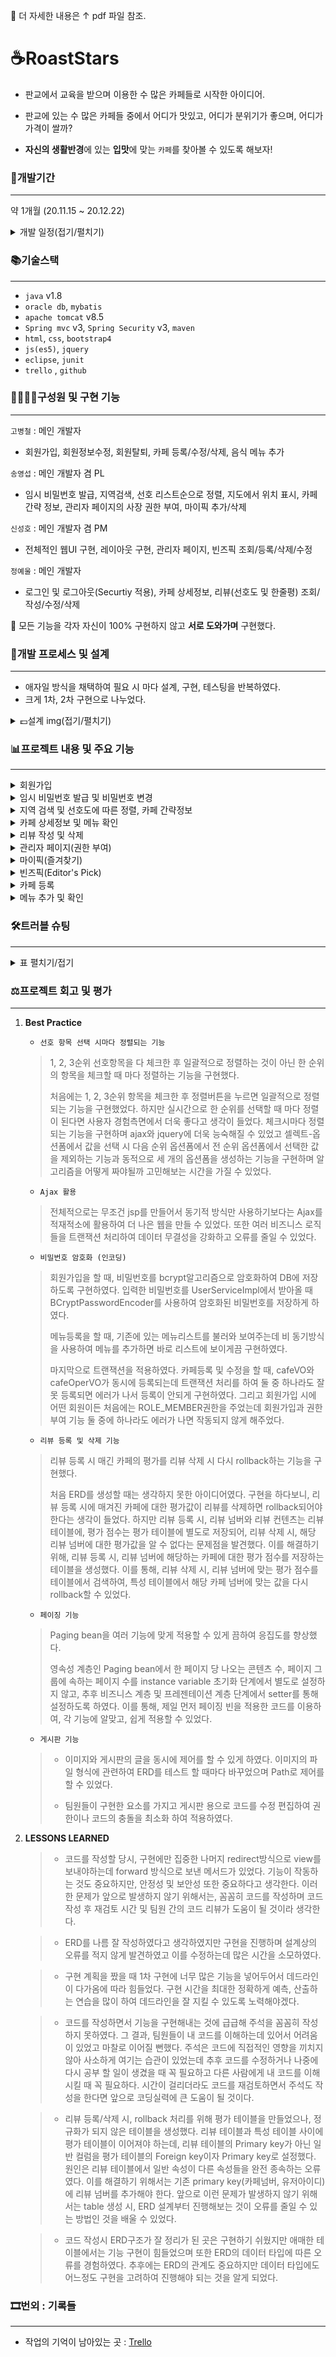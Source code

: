 🍳 더 자세한 내용은 ↑ pdf 파일 참조.





# ☕RoastStars

- 판교에서 교육을 받으며 이용한 수 많은 카페들로 시작한 아이디어.

- 판교에 있는 수 많은 카페들 중에서 어디가 맛있고, 어디가 분위기가 좋으며, 어디가 가격이 쌀까?
- **자신의 생활반경**에 있는 **입맛**에 맞는 `카페`를 찾아볼 수 있도록 해보자!





### 📆개발기간

---

약 1개월 (20.11.15 ~ 20.12.22)

<details>
<summary>개발 일정(접기/펼치기)</summary>
<div markdown="1">

- 초기 개발 일정 계획
![초기 개발 일정 계획](https://user-images.githubusercontent.com/68089565/108833785-aa152980-7610-11eb-9b8f-607865fdd9a3.png)

- 최종 개발 일정
![최종 개발 일정](https://user-images.githubusercontent.com/68089565/108833790-abdeed00-7610-11eb-8b4f-4150839d3b0d.png)

</div>
</details>





### 📚기술스택

----

- `java` v1.8 
-  `oracle db`, `mybatis`
-  `apache tomcat` v8.5
- `Spring mvc` v3, `Spring Security` v3, `maven`
- `html`, `css`, `bootstrap4`
-  `js(es5)`, `jquery`
- `eclipse`, `junit`
- `trello` , `github`





### 👨‍👩‍👦‍👦구성원 및 구현 기능

---

`고병철` : 메인 개발자

- 회원가입, 회원정보수정, 회원탈퇴, 카페 등록/수정/삭제, 음식 메뉴 추가

`송영섭` : 메인 개발자 겸 PL

- 임시 비밀번호 발급, 지역검색, 선호 리스트순으로 정렬, 지도에서 위치 표시, 카페 간략 정보, 관리자 페이지의 사장 권한 부여, 마이픽 추가/삭제

`신성호` : 메인 개발자 겸 PM

- 전체적인 웹UI 구현, 레이아웃 구현, 관리자 페이지, 빈즈픽 조회/등록/삭제/수정

`정예울` : 메인 개발자

- 로그인 및 로그아웃(Securtiy 적용), 카페 상세정보, 리뷰(선호도 및 한줄평) 조회/작성/수정/삭제



🎃 모든 기능을 각자 자신이 100% 구현하지 않고 **서로 도와가며** 구현했다.





### 📐개발 프로세스 및 설계

---

- 애자일 방식을 채택하여 필요 시 마다 설계, 구현, 테스팅을 반복하였다.
- 크게 1차, 2차 구현으로 나누었다.

<details>
<summary>💷설계 img(접기/펼치기)</summary>
<div markdown="1">

<details>
<summary>💶Usecase Diagram</summary>
<div markdown="1">

- 토의
> ![유즈케이스_1차](https://user-images.githubusercontent.com/68089565/108833872-c1ecad80-7610-11eb-9e11-c23ca772c3c7.jpg)

- 초기 UseCase Diagram
> 비회원
> ![1차_UserCaseDiagram_포폴용_비회원](https://user-images.githubusercontent.com/68089565/108833886-c4e79e00-7610-11eb-86a2-5d128085213d.jpg)

> 고객
> ![1차_UserCaseDiagram_포폴용_고객](https://user-images.githubusercontent.com/68089565/108833882-c3b67100-7610-11eb-9946-9bf60ea5eaee.jpg)

> 사장
> ![1차_UserCaseDiagram_포폴용_사장](https://user-images.githubusercontent.com/68089565/108833867-c1541700-7610-11eb-9dd6-2a993313ee6f.jpg)

> 관리자
> ![1차_UserCaseDiagram_포폴용_관리자](https://user-images.githubusercontent.com/68089565/108833884-c44f0780-7610-11eb-8f76-7ce4a28cfb1a.jpg)

- 최종 UseCase Diagram
> 비회원
> ![최종_UsecaseDiagram_비회원](https://user-images.githubusercontent.com/68089565/108833879-c31dda80-7610-11eb-8d65-79b594548d20.jpg)

> 고객
> ![최종_UsecaseDiagram_고객](https://user-images.githubusercontent.com/68089565/108833874-c2854400-7610-11eb-83b1-ef94ab095696.jpg)

> 사장
> ![최종_UsecaseDiagram_사장](https://user-images.githubusercontent.com/68089565/108833880-c3b67100-7610-11eb-9853-639f2a78ab0c.jpg)

> 관리자
> ![최종_UsecaseDiagram_관리자](https://user-images.githubusercontent.com/68089565/108833877-c31dda80-7610-11eb-88d1-031e9f3eec78.jpg)

</div>
</details>

<details>
<summary>💶ERD</summary>
<div markdown="1">

- 토의
> ![ERD_1차](https://user-images.githubusercontent.com/68089565/108834278-5820d380-7611-11eb-9b61-b8b6f0aa516d.jpg)

- 초기 논리 ERD
> ![1차_논리ERD](https://user-images.githubusercontent.com/68089565/108834290-5b1bc400-7611-11eb-809c-55583ea759af.jpeg)

- 초기 물리 ERD
> ![1차_물리ERD](https://user-images.githubusercontent.com/68089565/108834291-5bb45a80-7611-11eb-97d6-509a8f7646bf.jpeg)

- 최종 논리 ERD
> ![최종_논리ERD](https://user-images.githubusercontent.com/68089565/108834285-5a832d80-7611-11eb-9296-2d356dda3e40.jpeg)

- 최종 물리
> ![최종_물리ERD](https://user-images.githubusercontent.com/68089565/108834286-5a832d80-7611-11eb-9c57-b07142fde5cf.jpeg)

</div>
</details>

<details>
<summary>💶Class Diagram</summary>
<div markdown="1">

- 토의
> ![CD1](https://user-images.githubusercontent.com/68089565/108834449-8a323580-7611-11eb-9e12-31cec132157f.jpg)
> ![CD2](https://user-images.githubusercontent.com/68089565/108834454-8bfbf900-7611-11eb-9d01-5df6434f6c0a.jpg)

- 초기 Class Diagram
> ![1차 ClassDiagram](https://user-images.githubusercontent.com/68089565/108834509-9d450580-7611-11eb-85fc-a73695455f32.jpg)

- 최종 Class Diagram
> ![ClassDiagram](https://user-images.githubusercontent.com/68089565/108834515-9e763280-7611-11eb-9f6c-14f25e5e991e.jpg)

</div>
</details>

<details>
<summary>💶File List</summary>
<div markdown="1">

- 토의
> ![FileList](https://user-images.githubusercontent.com/68089565/108834545-a8983100-7611-11eb-8422-ea52c4a0dbef.jpg)

- 최종 File List
> ![최종 파일리스트1](https://user-images.githubusercontent.com/68089565/108834548-a9c95e00-7611-11eb-99a2-67753242793f.png)
> ![최종 파일리스트2](https://user-images.githubusercontent.com/68089565/108834551-aa61f480-7611-11eb-9aa0-6cf344f054e3.png)

</div>
</details>

<details>
<summary>💶레이아웃 및 UI 설계</summary>
<div markdown="1">

- UI 설계
> ![UI 설계](https://user-images.githubusercontent.com/68089565/108837430-96b88d00-7615-11eb-90a7-62a331517d78.jpeg)

- 초기 레이아웃
> ![초기화면1](https://user-images.githubusercontent.com/68089565/108838244-b9977100-7616-11eb-8777-9c4eddd44e69.png)
> ![초기화면2](https://user-images.githubusercontent.com/68089565/108838331-d6cc3f80-7616-11eb-896f-4e80f9940e82.png)
> ![초기화면3](https://user-images.githubusercontent.com/68089565/108838397-ee0b2d00-7616-11eb-8d3f-8aaeb840ccb5.png)
> ![초기화면4](https://user-images.githubusercontent.com/68089565/108838435-f8c5c200-7616-11eb-8f40-710fa09620a2.png)

- 최종 화면
> ![최종1](https://user-images.githubusercontent.com/68089565/108838493-0bd89200-7617-11eb-8320-04ebfa60c442.png)
> ![최종2](https://user-images.githubusercontent.com/68089565/108838588-30cd0500-7617-11eb-9040-399325088a0d.png)
> ![최종3](https://user-images.githubusercontent.com/68089565/108838629-417d7b00-7617-11eb-96bc-664ea6a88997.png)
> ![최종4](https://user-images.githubusercontent.com/68089565/108838669-4cd0a680-7617-11eb-9046-54b19682201d.png)

</div>
</details>


</div>
</details>





### 📊프로젝트 내용 및 주요 기능

---

<details>
<summary> 회원가입</summary>
<div markdown="1">

- 회원가입
> ![1 회원가입](img for readme/1.회원가입.gif)

- 사장/ 일반유저를 선택해서 가입해야 한다.(관리자에 의해 승인을 받아야 한다)
> ![2  사장회원가입](/img for readme/2. 사장회원가입.gif)

</div>
</details>

<details>
<summary>임시 비밀번호 발급 및 비밀번호 변경</summary>
<div markdown="1">

- 임시 비밀번호 발급(아이디와 이름이 **일치**할 시 발급 가능하다) - 난수발생과 아스키코드를 이용
> ![3  임시 비번 발급](/img for readme/3. 임시 비번 발급.gif)

- 비밀번호 변경
> ![3.5 비번변경](/img for readme/3.5 비번변경.gif)

</div>
</details>

<details>
<summary>지역 검색 및 선호도에 따른 정렬, 카페 간략정보 </summary>
<div markdown="1">

- 지역 검색 후 선호 항목(1, 2, 3순위)으로 지역 검색된 리스트가 **정렬**된다.(Ajax)
- 지도는 `카카오맵api`를 이용하였다.
> ![4 지역검색 및 카페 간략정보, 선호도 정렬, 지도](/img for readme/4. 지역검색 및 카페 간략정보, 선호도 정렬, 지도.gif)

</div>
</details>

<details>
<summary>카페 상세정보 및 메뉴 확인</summary>
<div markdown="1">

- 카페 간략정보, 마이픽 등의 경로를 통해 선택된 카페에 대한 상세정보와 메뉴를 볼 수 있다.
> ![5 카페 상세보기, 메뉴보기](/img for readme/5. 카페 상세보기, 메뉴보기.gif)

</div>
</details>

<details>
<summary>리뷰 작성 및 삭제</summary>
<div markdown="1">

- 리뷰 작성 시, 특성값에 포인트로 평가하여, 카페 특성에 점수가 추가된다.(이 점수로 **선호도 정렬**)
- 본인이 작성한 리뷰만 삭제할 수 있다. 삭제하면 추가되었던 카페의 특성값이 다시 사라진다.
> ![6 리뷰작성 및 삭제](/img for readme/6. 리뷰작성 및 삭제.gif)


</div>
</details>

<details>
<summary>관리자 페이지(권한 부여)</summary>
<div markdown="1">

- 관리자 전용 기능으로서 사장으로 회원 가입한 고객들의 정보를 확인하고 사장(매니저)**권한을 부여**할 수 있다.
> ![7 사장권한부여](/img for readme/7. 사장권한부여.gif)

</div>
</details>

<details>
<summary>마이픽(즐겨찾기)</summary>
<div markdown="1">

- 카페 간략정보 or  상세정보에서 추가할 수 있다. **Ajax**로 구현하여  ☆을 클릭 시 실시간으로 추가, 제거된다.
> ![8 마이픽](/img for readme/8. 마이픽.gif)

</div>
</details>

<details>
<summary>빈즈픽(Editor's Pick)</summary>
<div markdown="1">

- 많은 카페들 중에서 홍보나 이벤트를 위해 에디터(관리자)가 직접 고른 카페의 정보를 전달하는 게시판
- 모든 유저(비회원 포함)가 볼 수 있으나, 수정/삭제는 **관리자만** 가능하다.
> ![9 빈즈픽](/img for readme/9. 빈즈픽.gif)

</div>
</details>

<details>
<summary>카페 등록</summary>
<div markdown="1">

- 카페명은 10자 이내, 카페 설명은 200자 이내, 운영시간은 문자입력이 불가하고 36:70같이 시간은 24시 를 넘길 수 없으며 분은 60분을 넘을 수 없게 조건을 걸었다.
- 공휴일에도 운영을 하는 회원은 ‘운영함’에 체크를 하면 공휴일 등록폼이 **동적**으로 생성된다.
- 카페기본정보와 운영시간은 다른 테이블이므로 **트랜잭션**처리를 하였다.

> ![10 카페 등록](/img for readme/10. 카페 등록.gif)

</div>
</details>

<details>
<summary>메뉴 추가 및 확인</summary>
<div markdown="1">

- 가격은 최소 **100원 단위**로 설정했다.
> ![11 메뉴 추가 및 확인](/img for readme/11메뉴 추가 및 확인.gif)

</div>
</details>


### 🛠트러블 슈팅

---

<details>
<summary>표 펼치기/접기</summary>
<div markdown="1">

| 이슈 내용                                                    | 해결 방안                                                    |
| :----------------------------------------------------------- | :----------------------------------------------------------- |
| 테이블 생성 도중, user라는 이름의 테이블을 생성할 수 없음을 발견했다. (에러명 : ORA-00903: invalid table name) | Oracle SQL 키워드명이어서 테이블명으로 사용할 수 없다. \|\| 이슈해결 방법: 테이블 명을 user -> rs_user로 변경했다. |
| MyBatis(mapper)에서 CafeVO와 UserVO를 JOIN하여 출력하는 과정에서, UserVO의 인스턴스 변수 중 'isEnabled' 내용이 제대로 반환되지 않음 | mapper.xml에서 <resultMap>내 <property>의 column명을 SQL 컬럼명이 아닌, VO의 인스턴스명으로 주었다. \|\| 이슈해결 방법: <result property>에서 column을 SQL 컬럼명으로 수정했다. 하지만 근본적으로 인스턴스 변수 명에 is로 시작하는 것은 좋지 않다는 것을 판단했다. 그래서 UserVO의 inEnabled 컬럼을 enabled로, rs_user 테이블의 is_enabled 컬럼을 enabled로 변경하였다. |
| 카페 정보 상세보기 페이지 구현 중, main.jsp에서 cafeDetail.jsp로 바로 이동하도록 링크("cafe-detail.do?cafeNo=9")를 걸어 경로설정을 해주었다. 그러나 링크를 클릭하면 "login-form.do" 명령어가 수행되어, loginForm.jsp로 이동하였다. | CafeController에서 cafe-detail.do 요청 시, 처리하는 메서드인 viewCafeDetail에 @Sercured("ROLE_MEMBER") 조건을 걸어주었기 때문이다. 이 조건으로 인해, 로그인이 되지 않은 상태로 cafe-detail.do 사용 시, 로그인 폼으로 자동으로 이동하였다. \|\| 해결 방법 : 누구나 접근 가능하도록 @Secure조건을 빼줬다. |
| 로그인 시도 중, 패스워드 불일치 에러가 발생했다.             | 회원가입 시, 회원가입 form에서 <input>비밀번호 와 비밀번호 확인 단계에서 name을 같은 값인 " password"로 주었다. 그 결과 비밀번호에 입력되는 값이 비밀번호와 비밀번호확인에 입력된 value값이 이중으로 들어가게 되었고 문제가 발생했다. \|\| 해결방법 : 회원가입 폼에서 패스워드 확인에 할당되어있는 name="password"를 제거하여, password에 한번만 값이 할당되도록 해주었다. |
| 페이지 이동 중 sql - invalid number 문제가 발생함. 그러나 sql 문제가 아니였음. jstl 틀린 것을 <!-- --> 주석으로 처리하여 발생함 | <%-- --%>이걸로 주석 처리해야함                              |
| 리뷰 리스트를 불러오기 위해, review 테이블과 cafe 테이블을 조인한 후, rnum를 부여하고, 이를 인라인 뷰로 이용해 다시 rs_user 테이블과 조인하는 과정에서 "ORA-00918: column ambiguously defined" 에러가 지속적으로 발생하였다. | 서브쿼리(인라인뷰)의 SELECT 문에서 review 테이블의 review_content 컬럼을 두 번 호출했기 때문이었다. 때문에 전체 쿼리문 실행 시, 인라인 뷰에 있는 두 개의 review_content 컬럼 중 어느 컬럼을 선택해야 할지 몰라 에러가 발생하였다 \|\| 이슈해결 방법: 서브쿼리(인라인뷰)의 SELECT문에서 review_content를 한 번만 기재하여 문제를 해결했다. |
| Error setting null for parameter #1 with JdbcType OTHER.이라는 오류메세지가 떴다. 카페등록은 되었지만 운영시간을 포함한 카페등록이 안됨 ->insert시 첫번째 컬럼에 null이 삽입되었다는 뜻 | registerCafe메소드에서 cafeNo를 registerCafeOperatingTimeForm메소드로 보내주었다. 그 다음 registerCafeOperatingTime메소드로 cafeNo를 보내주어야 하는데 받기만하고 registerCafeOperatingTimeForm.jsp에서 보내주는 코드를 작성하지 않았다. 솔직히 controller에서 자동으로 보내주기도 하는 줄 알았다. |
| Git Pull받고 Merge하는 과정에서 코드를 잘못 수정             | Merge하는 과정에서 잘못수정하여서 commit전으로 Rollback하려 했다. Reset -> Hard 기능으로 롤백을 하였다. 전날했던 코드가 다 삭제되어 다시 진행하였다. |
| SQL에서 Update로 멤버에서 매니저로 변경하려 했지만, 권한의 특성상 Insert를 사용해야 됨 사용 후에 권한을 올려주었던 아이디가 다시 검색이 됨 | 권한은 삭제가 아닌 추가임                       select count(*) from AUTHORITIES where username='sajang'//사용하여 카운트로 구별 |
| 리뷰 등록할 때, property table에 해당 cafe_no의 값이 update되어 영향을 주었다. 반대로 리뷰를 삭제할 때, property table에 영향을 주었던 값을 되돌려놔야한다. | 리뷰 작성 시, 입력된 각 특성에 대한 평가값에 대한 정보가 DB에 저장되어있지 않아서 삭제 시 그 전 특성 업데이트 값을 찾을 수 없다. \|\| 해결방법: 리뷰 작성 시, 리뷰 넘버에 맞는 특성값이 저장되는 테이블을 별도로 만들었다. 이를 통해 리뷰 작성할때 테이블에 입력되고, 삭제할 때 이 값을 찾아 카페에서 다시 update해서 삭제할 수 있었다. |
| header영역에 드롭다운으로 @Secured("ROLE_MANANGER")일 때, '카페 관리'를 이동하도록 했다. 그런데 드롭다운 클릭 후, 한번 이동하게 되면, 이동한 화면에서 다시 드롭다운 클릭이 먹지 않는다. (다시 홈으로 이동 후 이동해야 드롭다운 버튼이 활성화가 된다.) - 이 떄, F12를 눌러보니 aria-expanded= false 라는 내가 쓰지 않는 코드가 적혀있었다. | where username='sajang'//사용하여 카운트로 구별구글링을 통해 자바스크립트 영역에 jQuery로 선택자를 지정하여(드롭다운 버튼), 드롭다운 버튼 클릭 시 활성화되도록 하는 함수를 추가해주었다. |
| 이미지를 이용하여 등록 시 upload에는 저장이 안되고 저장이 톰켓에 저장이 됨 (만약 다른 컴도 된다면 개인 설정 문제 같음.) | copy되는 부분에서 file.getBytes()대신 uploadFile로 대체함 (파일을 업로드하기 위해, 컨트롤러를 거쳐 서버에 파일이 업로드 되고, 다시 워크스페이스에 이를 카피하는데, 이 과정에서 문제가 생겼다. 그래서 실제 업로드 된 was에 있는 이미지에 있는 이미지를 복제해서 워크스페이스에 붙여놓기로 해결했다.) |

</div>
</details>





### ⚖프로젝트 회고 및 평가

---

1. **Best Practice**

   - `선호 항목 선택 시마다 정렬되는 기능`

   >  1, 2, 3순위 선호항목을 다 체크한 후 일괄적으로 정렬하는 것이 아닌 한 순위의 항목을 체크할 때 마다 정렬하는 기능을 구현했다.
   >
   >  처음에는 1, 2, 3순위 항목을 체크한 후 정렬버튼을 누르면 일괄적으로 정렬되는 기능을 구현했었다. 하지만 실시간으로 한 순위를 선택할 때 마다 정렬이 된다면 사용자 경험측면에서 더욱 좋다고 생각이 들었다. 체크시마다 정렬되는 기능을 구현하며 ajax와  jquery에 더욱 능숙해질 수 있었고 셀렉트-옵션폼에서 값을 선택 시 다음 순위 옵션폼에서 전 순위 옵션폼에서 선택한 값을 제외하는 기능과 동적으로 세 개의 옵션폼을 생성하는 기능을 구현하며 알고리즘을 어떻게 짜야될까 고민해보는 시간을 가질 수 있었다.

   

   - `Ajax 활용`

   > 전체적으로는 무조건 jsp를 만들어서 동기적 방식만 사용하기보다는 Ajax를 적재적소에 활용하여 더 나은 웹을 만들 수 있었다. 또한 여러 비즈니스 로직들을 트랜잭션 처리하여 데이터 무결성을 강화하고 오류를 줄일 수 있었다.

   

   - `비밀번호 암호화 (인코딩)`

   >회원가입을 할 때, 비밀번호를 bcrypt알고리즘으로 암호화하여 DB에 저장하도록 구현하였다. 입력한 비밀번호를 UserServiceImpl에서 받아올 때 BCryptPasswordEncoder를 사용하여 암호화된 비밀번호를 저장하게 하였다.
   >
   >메뉴등록을 할 때, 기존에 있는 메뉴리스트를 불러와 보여주는데 비 동기방식을 사용하여 메뉴를 추가하면 바로 리스트에 보이게끔 구현하였다.
   >
   > 마지막으로 트랜잭션을 적용하였다. 카페등록 및 수정을 할 때, cafeVO와 cafeOperVO가 동시에 등록되는데 트랜잭션 처리를 하여 둘 중 하나라도 잘못 등록되면 에러가 나서 등록이 안되게 구현하였다. 그리고 회원가입 시에 어떤 회원이든 처음에는 ROLE_MEMBER권한을 주었는데 회원가입과 권한 부여 기능 둘 중에 하나라도 에러가 나면 작동되지 않게 해주었다.

   

   - `리뷰 등록 및 삭제 기능`

   > 리뷰 등록 시 매긴 카페의 평가를 리뷰 삭제 시 다시 rollback하는 기능을 구현했다.
   >
   >  처음 ERD를 생성할 때는 생각하지 못한 아이디어였다. 구현을 하다보니, 리뷰 등록 시에 매겨진 카페에 대한 평가값이 리뷰를 삭제하면 rollback되어야 한다는 생각이 들었다. 하지만 리뷰 등록 시, 리뷰 넘버와 리뷰 컨텐츠는 리뷰 테이블에, 평가 점수는 평가 테이블에 별도로 저장되어, 리뷰 삭제 시, 해당 리뷰 넘버에 대한 평가값을 알 수 없다는 문제점을 발견했다. 이를 해결하기 위해, 리뷰 등록 시, 리뷰 넘버에 해당하는 카페에 대한 평가 점수를 저장하는 테이블을 생성했다. 이를 통해, 리뷰 삭제 시, 리뷰 넘버에 맞는 평가 점수를 테이블에서 검색하여, 특성 테이블에서 해당 카페 넘버에 맞는 값을 다시 rollback할 수 있었다.

   

   - `페이징 기능`

   > Paging bean을 여러 기능에 맞게 적용할 수 있게 끔하여 응집도를 향상했다.
   >
   >  영속성 계층인 Paging bean에서 한 페이지 당 나오는 콘텐츠 수, 페이지 그룹에 속하는 페이지 수를 instance variable 초기화 단계에서 별도로 설정하지 않고, 추후 비즈니스 계층 및 프레젠테이션 계층 단계에서 setter를 통해 설정하도록 하였다. 이를 통해, 제일 먼저 페이징 빈을 적용한 코드를 이용하여, 각 기능에 알맞고, 쉽게 적용할 수 있었다. 

   

   - `게시판 기능`

   > - 이미지와 게시판의 글을 동시에 제어를 할 수 있게 하였다. 이미지의 파일 형식에 관련하여 ERD를 테스트 할 때마다 바꾸었으며 Path로 제어를 할 수 있었다. 
   >
   > - 팀원들이 구현한 요소를 가지고 게시판 용으로 코드를 수정 편집하여 권한이나 코드의 충돌을 최소화 하여 적용하였다.

   

2. **LESSONS LEARNED**

   > - 코드를 작성할 당시, 구현에만 집중한 나머지 redirect방식으로 view를 보내야하는데 forward 방식으로 보낸 메서드가 있었다. 기능이 작동하는 것도 중요하지만, 안정성 및 보안성 또한 중요하다고 생각한다. 이러한 문제가 앞으로 발생하지 않기 위해서는, 꼼꼼히 코드를 작성하며 코드 작성 후 재검토 시간 및 팀원 간의 코드 리뷰가 도움이 될 것이라 생각한다.

   > - ERD를 나름 잘 작성하였다고 생각하였지만 구현을 진행하며 설계상의 오류를 적지 않게 발견하였고 이를 수정하는데 많은 시간을 소모하였다. 

   > - 구현 계획을 짰을 때 1차 구현에 너무 많은 기능을 넣어두어서 데드라인이 다가옴에 따라 힘들었다. 구현 시간을 최대한 정확하게 예측, 산출하는 연습을 많이 하여 데드라인을 잘 지킬 수 있도록 노력해야겠다.

   > - 코드를 작성하면서 기능을 구현해내는 것에 급급해 주석을 꼼꼼히 작성하지 못하였다. 그 결과, 팀원들이 내 코드를 이해하는데 있어서 어려움이 있었고 마찰로 이어질 뻔했다. 주석은 코드에 직접적인 영향을 끼치지 않아 사소하게 여기는 습관이 있었는데 추후 코드를 수정하거나 나중에 다시 공부 할 일이 생겼을 때 꼭 필요하고 다른 사람에게 내 코드를 이해시킬 때 꼭 필요하다. 시간이 걸리더라도 코드를 재검토하면서 주석도 작성을 한다면 앞으로 코딩실력에 큰 도움이 될 것이다.

   > - 리뷰 등록/삭제 시, rollback 처리를 위해 평가 테이블을 만들었으나, 정규화가 되지 않은 테이블을 생성했다. 리뷰 테이블과 특성 테이블 사이에 평가 테이블이 이어져야 하는데, 리뷰 테이블의 Primary key가 아닌 일반 컬럼을 평가 테이블의 Foreign key이자 Primary key로 설정했다. 원인은 리뷰 테이블에서 일반 속성이 다른 속성들을 완전 종속하는 오류였다. 이를 해결하기 위해서는 기존 primary key(카페넘버, 유저아이디)에 리뷰 넘버를 추가해야 한다. 앞으로 이런 문제가 발생하지 않기 위해서는 table 생성 시, ERD 설계부터 진행해보는 것이 오류를 줄일 수 있는 방법인 것을 배울 수 있었다.

   > - 코드 작성시 ERD구조가 잘 정리가 된 곳은 구현하기 쉬웠지만 애매한 테이블에서는 기능 구현이 힘들었으며 또한 ERD의 데이터 타입에 따른 오류를 경험하였다. 추후에는 ERD의 관계도 중요하지만 데이터 타입에도 어느정도 구현을 고려하여 진행해야 되는 것을 알게 되었다.






### 🎞번외 : 기록들

----

- 작업의 기억이 남아있는 곳 : [Trello](https://trello.com/b/fMGKsYuT/roast-stars-project)





